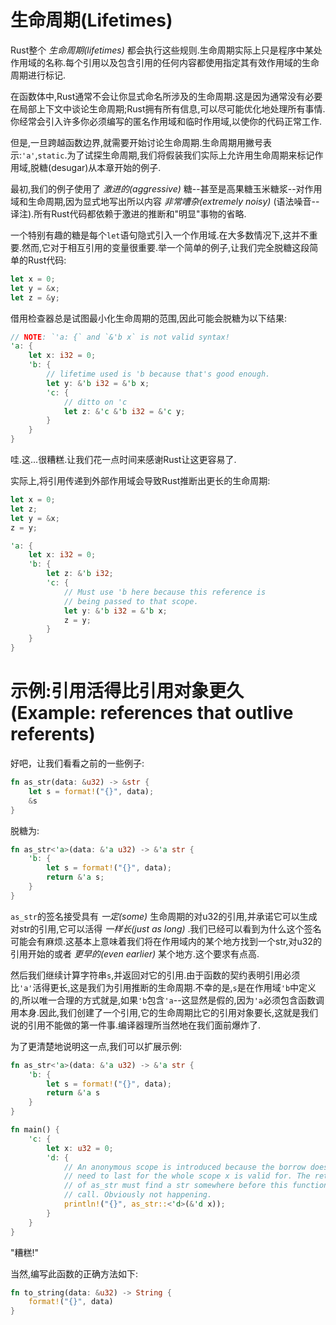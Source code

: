 # 生命周期(Lifetimes)

Rust整个 *生命周期(lifetimes)* 都会执行这些规则.生命周期实际上只是程序中某处作用域的名称.每个引用以及包含引用的任何内容都使用指定其有效作用域的生命周期进行标记.

在函数体中,Rust通常不会让你显式命名所涉及的生命周期.这是因为通常没有必要在局部上下文中谈论生命周期;Rust拥有所有信息,可以尽可能优化地处理所有事情.你经常会引入许多你必须编写的匿名作用域和临时作用域,以使你的代码正常工作.

但是,一旦跨越函数边界,就需要开始讨论生命周期.生命周期用撇号表示:`'a'`,`static`.为了试探生命周期,我们将假装我们实际上允许用生命周期来标记作用域,脱糖(desugar)从本章开始的例子.

最初,我们的例子使用了 *激进的(aggressive)* 糖--甚至是高果糖玉米糖浆--对作用域和生命周期,因为显式地写出所以内容 *非常嘈杂(extremely noisy)* (语法噪音--译注).所有Rust代码都依赖于激进的推断和"明显"事物的省略.

一个特别有趣的糖是每个`let`语句隐式引入一个作用域.在大多数情况下,这并不重要.然而,它对于相互引用的变量很重要.举一个简单的例子,让我们完全脱糖这段简单的Rust代码:

```Rust
let x = 0;
let y = &x;
let z = &y;
```

借用检查器总是试图最小化生命周期的范围,因此可能会脱糖为以下结果:

```Rust
// NOTE: `'a: {` and `&'b x` is not valid syntax!
'a: {
    let x: i32 = 0;
    'b: {
        // lifetime used is 'b because that's good enough.
        let y: &'b i32 = &'b x;
        'c: {
            // ditto on 'c
            let z: &'c &'b i32 = &'c y;
        }
    }
}
```

哇.这...很糟糕.让我们花一点时间来感谢Rust让这更容易了.

实际上,将引用传递到外部作用域会导致Rust推断出更长的生命周期:

```Rust
let x = 0;
let z;
let y = &x;
z = y;
```

```Rust
'a: {
    let x: i32 = 0;
    'b: {
        let z: &'b i32;
        'c: {
            // Must use 'b here because this reference is
            // being passed to that scope.
            let y: &'b i32 = &'b x;
            z = y;
        }
    }
}
```

# 示例:引用活得比引用对象更久(Example: references that outlive referents)

好吧，让我们看看之前的一些例子:

```Rust
fn as_str(data: &u32) -> &str {
    let s = format!("{}", data);
    &s
}
```

脱糖为:

```Rust
fn as_str<'a>(data: &'a u32) -> &'a str {
    'b: {
        let s = format!("{}", data);
        return &'a s;
    }
}
```

`as_str`的签名接受具有 *一定(some)* 生命周期的对u32的引用,并承诺它可以生成对str的引用,它可以活得 *一样长(just as long)* .我们已经可以看到为什么这个签名可能会有麻烦.这基本上意味着我们将在作用域内的某个地方找到一个str,对u32的引用开始的或者 *更早的(even earlier)* 某个地方.这个要求有点高.

然后我们继续计算字符串`s`,并返回对它的引用.由于函数的契约表明引用必须比`'a'`活得更长,这是我们为引用推断的生命周期.不幸的是,`s`是在作用域`'b`中定义的,所以唯一合理的方式就是,如果`'b`包含`'a`--这显然是假的,因为`'a`必须包含函数调用本身.因此,我们创建了一个引用,它的生命周期比它的引用对象要长,这就是我们说的引用不能做的第一件事.编译器理所当然地在我们面前爆炸了.

为了更清楚地说明这一点,我们可以扩展示例:

```Rust
fn as_str<'a>(data: &'a u32) -> &'a str {
    'b: {
        let s = format!("{}", data);
        return &'a s
    }
}

fn main() {
    'c: {
        let x: u32 = 0;
        'd: {
            // An anonymous scope is introduced because the borrow does not
            // need to last for the whole scope x is valid for. The return
            // of as_str must find a str somewhere before this function
            // call. Obviously not happening.
            println!("{}", as_str::<'d>(&'d x));
        }
    }
}
```

"糟糕!"

当然,编写此函数的正确方法如下:

```Rust
fn to_string(data: &u32) -> String {
    format!("{}", data)
}
```